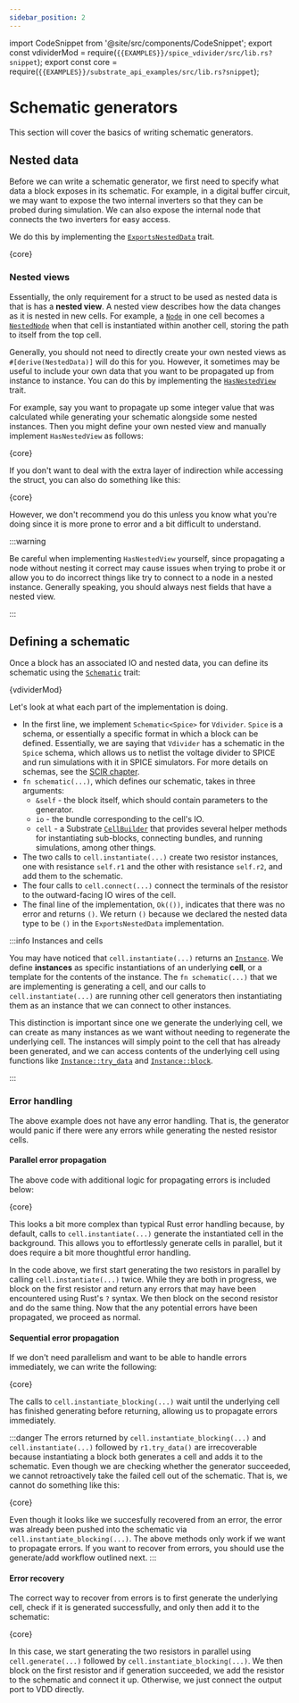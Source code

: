 ```yaml
---
sidebar_position: 2
---
```


import CodeSnippet from '@site/src/components/CodeSnippet';
export const vdividerMod = require(`{{EXAMPLES}}/spice_vdivider/src/lib.rs?snippet`);
export const core = require(`{{EXAMPLES}}/substrate_api_examples/src/lib.rs?snippet`);

# Schematic generators

This section will cover the basics of writing schematic generators.

## Nested data

Before we can write a schematic generator, we first need to specify what data a block exposes in its
schematic. For example, in a digital buffer circuit, we may want to expose the two internal inverters
so that they can be probed during simulation. We can also expose the internal node that connects the
two inverters for easy access.

We do this by implementing the [`ExportsNestedData`](https://api.substratelabs.io/substrate/schematic/trait.ExportsNestedData.html) trait.

<CodeSnippet language="rust" snippet="buffer-nested-data">{core}</CodeSnippet>

### Nested views

Essentially, the only requirement for a struct to be used as nested data is that is has a **nested view**.
A nested view describes how the data changes as it is nested in new cells. For example, a [`Node`](https://api.substratelabs.io/substrate/io/struct.Node.html)
in one cell becomes a [`NestedNode`](https://api.substratelabs.io/substrate/io/struct.NestedNode.html)
when that cell is instantiated within another cell, storing the path to itself from the top cell.

Generally, you should not need to directly create your own nested views as `#[derive(NestedData)]` will do
this for you. However, it sometimes may be useful to include your own data that you want to be propagated
up from instance to instance. You can do this by implementing the
[`HasNestedView`](https://api.substratelabs.io/substrate/schematic/trait.HasNestedView.html) trait.

For example, say you want to propagate up some integer value that was calculated while generating your schematic alongside some nested instances. Then you might define your own nested view and manually implement `HasNestedView` as follows:

<CodeSnippet language="rust" snippet="custom-nested-view">{core}</CodeSnippet>

If you don't want to deal with the extra layer of indirection while accessing the struct, you can also do something like this:

<CodeSnippet language="rust" snippet="custom-nested-view">{core}</CodeSnippet>

However, we don't recommend you do this unless you know what you're doing since it is more prone to error and a bit difficult to understand.

:::warning

Be careful when implementing `HasNestedView` yourself, since propagating a node without nesting it correct may cause issues when trying to probe it or allow you to do incorrect things like try to connect to a node in a nested instance. Generally speaking, you should always nest fields that have a nested view.

:::

## Defining a schematic

Once a block has an associated IO and nested data, you can define its schematic using the [`Schematic`](https://api.substratelabs.io/substrate/schematic/trait.Schematic.html) trait:

<CodeSnippet language="rust" snippet="vdivider-schematic">{vdividerMod}</CodeSnippet>

Let's look at what each part of the implementation is doing.

- In the first line, we implement `Schematic<Spice>` for `Vdivider`. `Spice` is a schema, or essentially a specific format in which a block can be defined. Essentially, we are saying that `Vdivider` has a schematic in the `Spice` schema, which allows us to netlist the voltage divider to SPICE and run simulations with it in SPICE simulators. For more details on schemas, see the [SCIR chapter](./scir.md).
- `fn schematic(...)`, which defines our schematic, takes in three arguments:
  - `&self` - the block itself, which should contain parameters to the generator.
  - `io` - the bundle corresponding to the cell's IO.
  - `cell` - a Substrate [`CellBuilder`](https://api.substratelabs.io/substrate/schematic/struct.CellBuilder.html) that provides several helper methods for instantiating sub-blocks, connecting bundles, and running simulations, among other things.
- The two calls to `cell.instantiate(...)` create two resistor instances, one with resistance `self.r1` and the other with resistance `self.r2`, and add them to the schematic.
- The four calls to `cell.connect(...)` connect the terminals of the resistor to the outward-facing IO wires of the cell.
- The final line of the implementation, `Ok(())`, indicates that there was no error and returns `()`. We return `()` because we declared the nested data type to be `()` in the `ExportsNestedData` implementation.

:::info Instances and cells

You may have noticed that `cell.instantiate(...)` returns an
[`Instance`](https://api.substratelabs.io/substrate/schematic/struct.Instance.html). We define **instances** as specific instantiations of an underlying **cell**, or a template for the contents of the instance. The `fn schematic(...)` that we are implementing is generating a cell, and our calls to `cell.instantiate(...)` are running other cell generators then instantiating them as an instance that we can connect to other instances.

This distinction is important since one we generate the underlying cell, we can create as many instances as we want without needing to regenerate the underlying cell. The instances will simply point to the cell that has already been generated, and we can access contents of the underlying cell using functions like [`Instance::try_data`](https://api.substratelabs.io/substrate/schematic/struct.Instance.html#method.try_data) and [`Instance::block`](https://api.substratelabs.io/substrate/schematic/struct.Instance.html#method.block).

:::

### Error handling

The above example does not have any error handling. That is, the generator would panic if there were any errors
while generating the nested resistor cells.

#### Parallel error propagation

The above code with additional logic for propagating errors is included below:

<CodeSnippet language="rust" snippet="vdivider-try-data-error-handling">{core}</CodeSnippet>

This looks a bit more complex than typical Rust error handling because, by default, calls to `cell.instantiate(...)` generate the instantiated
cell in the background. This allows you to effortlessly generate cells in parallel, but it does
require a bit more thoughtful error handling.

In the code above, we first start generating the two
resistors in parallel by calling `cell.instantiate(...)` twice. While they are both in progress, we
block on the first resistor and return any errors that may have been encountered using Rust's `?` syntax.
We then block on the second resistor and do the same thing. Now that the any potential errors have been propagated, we proceed as normal.

#### Sequential error propagation

If we don't need parallelism and want to be able to handle errors immediately, we can write the following:

<CodeSnippet language="rust" snippet="vdivider-instantiate-blocking-error-handling">{core}</CodeSnippet>

The calls to `cell.instantiate_blocking(...)` wait until the underlying cell has finished generating before returning, allowing us to propagate errors immediately.

:::danger
The errors returned by `cell.instantiate_blocking(...)` and `cell.instantiate(...)` followed by
`r1.try_data()` are irrecoverable because instantiating a block both generates a cell and adds
it to the schematic. Even though we are checking whether the generator succeeded, we cannot
retroactively take the failed cell out of the schematic. That is, we cannot do something like this:

<CodeSnippet language="rust" snippet="vdivider-instantiate-blocking-bad">{core}</CodeSnippet>

Even though it looks like we succesfully recovered from an error, the error was
already been pushed into the schematic via `cell.instantiate_blocking(...)`.
The above methods only work if we want to propagate errors.
If you want to recover from errors, you should use the generate/add workflow outlined next.
:::

#### Error recovery

The correct way to recover from errors is to first generate the underlying cell, check if
it is generated successfully, and only then add it to the schematic:

<CodeSnippet language="rust" snippet="vdivider-generate-add-error-handling">{core}</CodeSnippet>

In this case, we start generating the two resistors in parallel using `cell.generate(...)` followed by `cell.instantiate_blocking(...)`.
We then block on the first resistor and if generation succeeded, we add the resistor to the schematic and connect it up. Otherwise, we just connect the output port to VDD directly.
